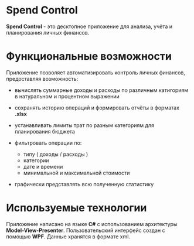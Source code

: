 # Spend Control

**Spend Control** - это десктопное приложение для анализа, учёта и планирования личных финансов.

# Функциональные возможности

Приложение позволяет автоматизировать контроль личных финансов, предоставляя возможность:

- вычислять суммарные доходы и расходы по различным катигориям в натуральном и процентном выражении

- сохранять историю операций и формировать отчёты в форматах **.xlsx**

- устанавливать лимиты трат по разным категориям для планирования бюджета

- фильтровать операции по:
   - типу ( доходы / расходы )
   - категории
   - дате и времени 
   - минимальной и максимальной стоимости
   

- графически представлять всю полученную статистику

# Используемые технологии

Приложение написано на языке **C#** с использованием архитектуры **Model-View-Presenter**. Пользовательский интерфейс создан с помощью **WPF**. Данные хранятся в формате xml.